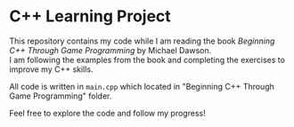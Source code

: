 # C++ Learning Project  

This repository contains my code while I am reading the book *Beginning C++ Through Game Programming* by Michael Dawson.  
I am following the examples from the book and completing the exercises to improve my C++ skills.  

All code is written in `main.cpp` which located in "Beginning C++ Through Game Programming" folder.

Feel free to explore the code and follow my progress!  